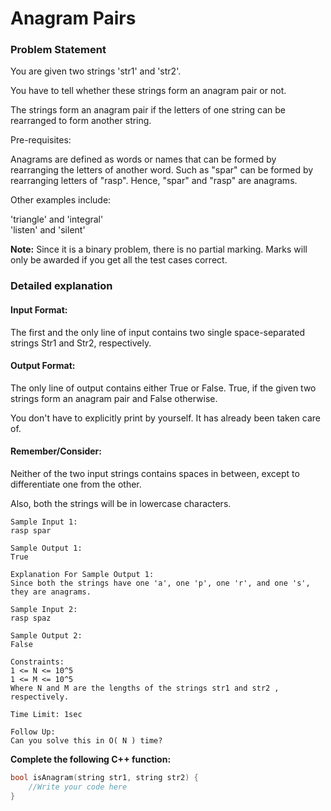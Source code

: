 # Anagram Pairs

### Problem Statement
You are given two strings 'str1' and 'str2'. <!--here it is typo in the question but I fix here.-->

You have to tell whether these strings form an anagram pair or not.

The strings form an anagram pair if the letters of one string can be rearranged to form another string.

Pre-requisites:

Anagrams are defined as words or names that can be formed by rearranging the letters of another word. Such as "spar" can be formed by rearranging letters of "rasp". Hence, "spar" and "rasp" are anagrams. 

Other examples include:

'triangle' and 'integral' <br>
'listen' and 'silent' <br>

**Note:**
Since it is a binary problem, there is no partial marking. Marks will only be awarded if you get all the test cases correct. 

### Detailed explanation

#### Input Format:
The first and the only line of input contains two single space-separated strings Str1 and Str2, respectively.

#### Output Format:
The only line of output contains either True or False. True, if the given two strings form an anagram pair and False otherwise.

You don't have to explicitly print by yourself. It has already been taken care of.

#### Remember/Consider:
Neither of the two input strings contains spaces in between, except to differentiate one from the other.

Also, both the strings will be in lowercase characters.   

```
Sample Input 1:
rasp spar

Sample Output 1:
True

Explanation For Sample Output 1:
Since both the strings have one 'a', one 'p', one 'r', and one 's', they are anagrams.

Sample Input 2:
rasp spaz

Sample Output 2:
False

Constraints:
1 <= N <= 10^5 
1 <= M <= 10^5
Where N and M are the lengths of the strings str1 and str2 , respectively.

Time Limit: 1sec

Follow Up:
Can you solve this in O( N ) time?
```

**Complete the following C++ function:**
```c++
bool isAnagram(string str1, string str2) {
    //Write your code here
}
```


